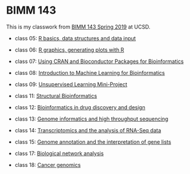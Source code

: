 # BIMM 143

This is my classwork from [BIMM 143 Spring 2019](https://bioboot.github.io/bimm143_S19/lectures/#10) at UCSD.

- class 05: [R basics, data structures and data input](https://github.com/sschweis/BIMM143/blob/master/class05/class5.md)

- class 06: [R graphics, generating plots with R](https://github.com/sschweis/BIMM143/blob/master/class06/Class6.md)

- class 07: [Using CRAN and Bioconductor Packages for Bioinformatics](https://github.com/sschweis/BIMM143/blob/master/class07/class7.md)

- class 08: [Introduction to Machine Learning for Bioinformatics](https://github.com/sschweis/BIMM143/blob/master/class08/class08_knit.md)

- class 09: [Unsupervised Learning Mini-Project](https://github.com/sschweis/BIMM143/blob/master/class09/class09_markdown_.md)

- class 11: [Structural Bioinformatics](https://github.com/sschweis/BIMM143/blob/master/class11/class11markdown.md)

- class 12: [Bioinformatics in drug discovery and design](https://github.com/sschweis/BIMM143/blob/master/class12/class12.md)

- class 13: [Genome informatics and high throughput sequencing](https://github.com/sschweis/BIMM143/blob/master/class13/class13.md)

- class 14: [Transcriptomics and the analysis of RNA-Seq data](https://github.com/sschweis/BIMM143/blob/master/class14/class14.md)

- class 15: [Genome annotation and the interpretation of gene lists](https://github.com/sschweis/BIMM143/blob/master/class15/class15.md)

- class 17: [Biological network analysis](https://github.com/sschweis/BIMM143/blob/master/class17/class17.md)

- class 18: [Cancer genomics](https://github.com/sschweis/BIMM143/blob/master/class18/class18.md)



